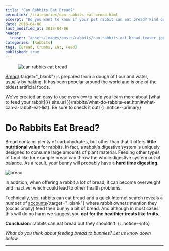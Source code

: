 ```yaml
---
title: "Can Rabbits Eat Bread?"
permalink: /:categories/can-rabbits-eat-bread.html
excerpt: "Do you want to know if your pet rabbit can eat bread? Find out if bread is healthy for your bunny."
date: 2018-04-06
last_modified_at: 2018-04-06
header:
  teaser: "assets/images/posts/rabbits/can-rabbits-eat-bread-teaser.jpg"
categories: [Rabbits]
tags: [Bread, Crumbs, Eat, Feed]
published: true
---
```


<figure>
  <img src="{{ site.url }}/assets/images/posts/rabbits/can-rabbits-eat-bread.jpg" alt="can rabbits eat bread" class="title-banner">
</figure>

[Bread](https://en.wikipedia.org/wiki/Bread){:target="_blank"} is prepared from a dough of flour and water, usually by baking. It has been popular around the world and is one of the oldest artificial foods.

We've created an easy to use overview to help you learn more about [what to feed your rabbit]({{ site.url }}/rabbits/what-do-rabbits-eat.html#what-can-a-rabbit-eat-list). Be sure to check it out!
{: .notice--primary}

# Do Rabbits Eat Bread?

Bread contains plenty of carbohydrates, but other than that it offers **little nutritional value** for rabbits. In fact, a rabbit's digestive system is uniquely designed to consume large amounts of plant material. Feeding other types of food like for example bread can throw the whole digestive system out of balance. As a result, your bunny will probably have a **hard time digesting**.

<img src="{{ site.url }}/assets/images/posts/food/bread.jpg" alt="bread" class="align-right">

In addition, when offering a rabbit a lot of bread, it can become overweight and inactive, which could lead to other health problems.

Technically, yes, rabbits can eat bread and a quick Internet search reveals a number of [accounts](http://forums.rabbitrehome.org.uk/showthread.php?172734-Is-brown-bread-really-bad-for-rabbits){:target="_blank"} where rabbit owners mention they (occasionally) feed their bunny a bit of bread. And although in most cases this will do no harm we suggest you **opt for the healthier treats like fruits**.

**Conclusion:** rabbits can eat bread but they shouldn't.
{: .notice--info}

_What do you think about feeding bread to bunnies? Let us know down below._

---
